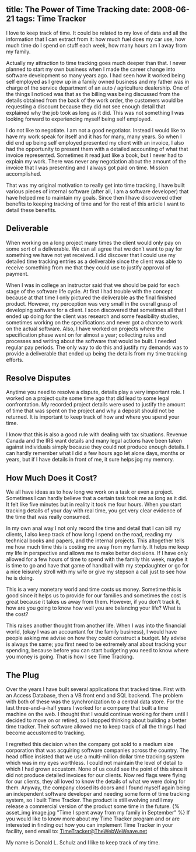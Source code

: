 title: The Power of Time Tracking
date: 2008-06-21
tags: Time Tracker
---
I love to keep track of time.  It could be related to my love of data and all the information that I can extract from it: how much fuel does my car use, how much time do I spend on stuff each week, how many hours am I away from my family. 

Actually my attraction to time tracking goes much deeper than that.  I never planned to start my own business when I made the career change into software development so many years ago.  I had seen how it worked being self employed as I grew up in a family owned business and my father was in charge of the service department of an auto / agriculture dealership.  One of the things I noticed was that as the billing was being discussed from the details obtained from the back of the work order, the customers would be requesting a discount because they did not see enough detail that explained why the job took as long as it did.  This was not something I was looking forward to experiencing myself being self employed. 

I do not like to negotiate.  I am not a good negotiator.  Instead I would like to have my work speak for itself and it has for many, many years.  So when I did end up being self employed presented my client with an invoice, I also had the opportunity to present them with a detailed accounting of what that invoice represented.  Sometimes it read just like a book, but I never had to explain my work.  There was never any negotiation about the amount of the invoice that I was presenting and I always got paid on time.  Mission accomplished. 

That was my original motivation to really get into time tracking, I have built various pieces of internal software (after all, I am a software developer) that have helped me to maintain my goals.  Since then I have discovered other benefits to keeping tracking of time and for the rest of this article I want to detail these benefits. 
## Deliverable
When working on a long project many times the client would only pay on some sort of a deliverable.  We can all agree that we don’t want to pay for something we have not yet received.  I did discover that I could use my detailed time tracking entries as a deliverable since the client was able to receive something from me that they could use to justify approval of payment. 

When I was in college an instructor said that we should be paid for each stage of the software life cycle.  At first I had trouble with the concept because at that time I only pictured the deliverable as the final finished product.  However, my perception was very small in the overall grasp of developing software for a client.  I soon discovered that sometimes all that I ended up doing for the client was research and some feasibility studies, sometimes working on the specifications and never got a chance to work on the actual software.  Also, I have worked on projects where the specification phase went on for almost a year; collecting rules and processes and writing about the software that would be built.  I needed regular pay periods.  The only way to do this and justify my demands was to provide a deliverable that ended up being the details from my time tracking efforts. 
## Resolve Disputes 
Anytime you need to resolve a dispute, details play a very important role.  I worked on a project quite some time ago that did lead to some legal confrontation.  My recorded project details were used to justify the amount of time that was spent on the project and why a deposit should not be returned.  It is important to keep track of how and where you spend your time. 

I know that this is also a good rule with dealing with tax situations.  Revenue Canada and the IRS want details and many legal actions have been taken against individuals simply because they could not produce enough details.  I can hardly remember what I did a few hours ago let alone days, months or years, but if I have details in front of me, it sure helps jog my memory. 
## How Much Does it Cost? 
We all have ideas as to how long we work on a task or even a project.  Sometimes I can hardly believe that a certain task took me as long as it did.  It felt like five minutes but in reality it took me four hours.  When you start tracking details of your day with real time, you get very clear evidence of the time that was really consumed. 

In my own anal way I not only record the time and detail that I can bill my clients, I also keep track of how long I spend on the road, reading my technical books and papers, and the internal projects.  This altogether tells me how much time this is costing me away from my family.  It helps me keep my life in perspective and allows me to make better decisions.  If I have only allowed for a few hours of time to spend with the family this week, maybe it is time to go and have that game of handball with my stepdaughter or go for a nice leisurely stroll with my wife or give my stepson a call just to see how he is doing. 

This is a very monetary world and time costs us money.  Sometime this is good since it helps us to provide for our families and sometimes the cost is great because it takes us away from them.  However, if you don’t track it, how are you going to know how well you are balancing your life?  What is the cost? 

This raises another thought from another life. When I was into the financial world, (okay I was an accountant for the family business), I would have people asking me advise on how they could construct a budget.  My advise is always the same; you first need to be extremely anal about tracking your spending, because before you can start budgeting you need to know where you money is going.  That is how I see Time Tracking. 
## The Plug 
Over the years I have built several applications that tracked time.  First with an Access Database, then a VB front end and SQL backend.  The problem with both of these was the synchronization to a central data store.  For the last three-and-a-half years I worked for a company that built a time machine on the web.  I thought that I would continue working for them until I decided to move on or retired, so I stopped thinking about building a better time tracker.  Their software allowed me to keep track of all the things I had become accustomed to tracking. 

I regretted this decision when the company got sold to a medium size corporation that was acquiring software companies across the country.  The head office insisted that we use a multi-million dollar time tracking system which was in my eyes worthless.  I could not maintain the level of detail to which I had grown accustom.  None of us could see the point of this since it did not produce detailed invoices for our clients.  Now red flags were flying for our clients, they all loved to know the details of what we were doing for them.  Anyway, the company closed its doors and I found myself again being an independent software developer and needing some form of time tracking system, so I built Time Tracker.  The product is still evolving and I may release a commercial version of the product some time in the future. 
{% asset_img image.jpg "Time I spent away from my family in September" %}
If you would like to know more about my Time Tracker program and or are interested in finding out how you can implement Time Tracker in your facility, send email to: [TimeTracker@TheWebWeWeave.net](mailto:TimeTracker@TheWebWeWeave.net) 

My name is Donald L. Schulz and I like to keep track of my time. 
